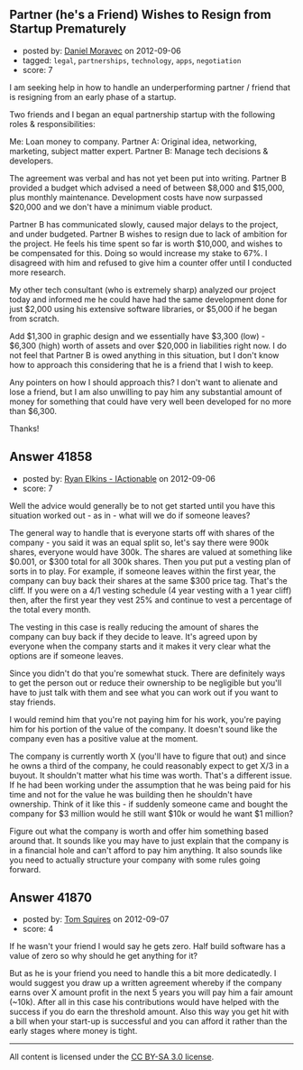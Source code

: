 ## Partner (he's a Friend) Wishes to Resign from Startup Prematurely

- posted by: [Daniel Moravec](https://stackexchange.com/users/-1/19569-daniel-moravec) on 2012-09-06
- tagged: `legal`, `partnerships`, `technology`, `apps`, `negotiation`
- score: 7

I am seeking help in how to handle an underperforming partner / friend that is resigning from an early phase of a startup.

Two friends and I began an equal partnership startup with the following roles & responsibilities:

Me: Loan money to company.
Partner A: Original idea, networking, marketing, subject matter expert.
Partner B: Manage tech decisions & developers.

The agreement was verbal and has not yet been put into writing. Partner B provided a budget which advised a need of between $8,000 and $15,000, plus monthly maintenance. Development costs have now surpassed $20,000 and we don't have a minimum viable product.

Partner B has communicated slowly, caused major delays to the project, and under budgeted. Partner B wishes to resign due to lack of ambition for the project. He feels his time spent so far is worth $10,000, and wishes to be compensated for this. Doing so would increase my stake to 67%. I disagreed with him and refused to give him a counter offer until I conducted more research.

My other tech consultant (who is extremely sharp) analyzed our project today and informed me he could have had the same development done for just $2,000 using his extensive software libraries, or $5,000 if he began from scratch.

Add $1,300 in graphic design and we essentially have $3,300 (low) - $6,300 (high) worth of assets and over $20,000 in liabilities right now. I do not feel that Partner B is owed anything in this situation, but I don't know how to approach this considering that he is a friend that I wish to keep.

Any pointers on how I should approach this? I don't want to alienate and lose a friend, but I am also unwilling to pay him any substantial amount of money for something that could have very well been developed for no more than $6,300.

Thanks!


## Answer 41858

- posted by: [Ryan Elkins - IActionable](https://stackexchange.com/users/-1/2566-ryan-elkins-iactionable) on 2012-09-06
- score: 7

Well the advice would generally be to not get started until you have this situation worked out - as in - what will we do if someone leaves?

The general way to handle that is everyone starts off with shares of the company - you said it was an equal split so, let's say there were 900k shares, everyone would have 300k. The shares are valued at something like $0.001, or $300 total for all 300k shares. Then you put put a vesting plan of sorts in to play. For example, if someone leaves within the first year, the company can buy back their shares at the same $300 price tag. That's the cliff. If you were on a 4/1 vesting schedule (4 year vesting with a 1 year cliff) then, after the first year they vest 25% and continue to vest a percentage of the total every month.

The vesting in this case is really reducing the amount of shares the company can buy back if they decide to leave. It's agreed upon by everyone when the company starts and it makes it very clear what the options are if someone leaves.

Since you didn't do that you're somewhat stuck. There are definitely ways to get the person out or reduce their ownership to be negligible but you'll have to just talk with them and see what you can work out if you want to stay friends.

I would remind him that you're not paying him for his work, you're paying him for his portion of the value of the company. It doesn't sound like the company even has a positive value at the moment. 

The company is currently worth X (you'll have to figure that out) and since he owns a third of the company, he could reasonably expect to get X/3 in a buyout. It shouldn't matter what his time was worth. That's a different issue. If he had been working under the assumption that he was being paid for his time and not for the value he was building then he shouldn't have ownership. Think of it like this - if suddenly someone came and bought the company for $3 million would he still want $10k or would he want $1 million? 

Figure out what the company is worth and offer him something based around that. It sounds like you may have to just explain that the company is in a financial hole and can't afford to pay him anything. It also sounds like you need to actually structure your company with some rules going forward. 


## Answer 41870

- posted by: [Tom Squires](https://stackexchange.com/users/-1/11392-tom-squires) on 2012-09-07
- score: 4

If he wasn't your friend I would say he gets zero. Half build software has a value of zero so why should he get anything for it?

But as he is your friend you need to handle this a bit more dedicatedly. I would suggest you draw up a written agreement whereby if the company earns over X amount profit in the next 5 years you will pay him a fair amount (~10k). After all in this case his contributions would have helped with the success if you do earn the threshold amount. Also this way you get hit with a bill when your start-up is successful and you can afford it rather than the early stages where money is tight.





---

All content is licensed under the [CC BY-SA 3.0 license](https://creativecommons.org/licenses/by-sa/3.0/).
